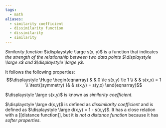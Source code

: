 ```yaml
---
tags:
  - math
aliases:
  - similarity coefficient
  - dissimilarity function
  - dissimilarity
  - similarity
---
```

*Similarity function* $\displaystyle \large s(x, y)$ is a function that indicates *the strength of the relationship between two data points $\displaystyle \large x$ and $\displaystyle \large y$*.

It follows the following properties:
$$\displaystyle \Huge \begin{eqnarray} 
& & 0 \le s(x,y) \le 1 \\
& & s(x,x) = 1 \\
\text{(symmetry) }& & s(x,y) = s(y,x)
\end{eqnarray}$$

$\displaystyle \large s(x,y)$ is known as *similarity coefficient*.

$\displaystyle \large d(x,y)$ is defined as *dissimilarity coefficient* and is defined as $\displaystyle \large d(x,y) = 1 - s(x,y)$. It has a close relation with a [[distance function]], but it is *not a distance function* because it has *softer properties*.
